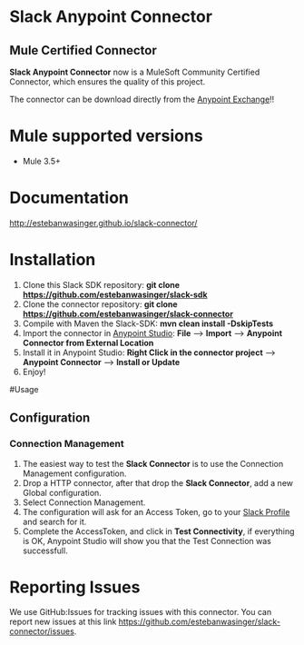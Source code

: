 # Slack Anypoint Connector

## Mule Certified Connector
__Slack Anypoint Connector__ now is a MuleSoft Community Certified Connector, which ensures the quality of this project.

The connector can be download directly from the [Anypoint Exchange](https://www.mulesoft.com/exchange/#!/slack-integration-connector)!!

# Mule supported versions
- Mule 3.5+

# Documentation
http://estebanwasinger.github.io/slack-connector/

# Installation 
1. Clone this Slack SDK repository: **git clone https://github.com/estebanwasinger/slack-sdk**
2. Clone the connector repository: **git clone https://github.com/estebanwasinger/slack-connector**
3. Compile with Maven the Slack-SDK: **mvn clean install -DskipTests**
4. Import the connector in [Anypoint Studio](http://www.mulesoft.com/platform/mule-studio): **File** --> **Import** --> **Anypoint Connector from External Location**
5. Install it in Anypoint Studio: **Right Click in the connector project** --> **Anypoint Connector** --> **Install or Update**
6. Enjoy!

#Usage
## Configuration
### Connection Management
1. The easiest way to test the **Slack Connector** is to use the Connection Management configuration.
2. Drop a HTTP connector, after that drop the **Slack Connector**, add a new Global configuration.
3. Select Connection Management.
4. The configuration will ask for an Access Token, go to your [Slack Profile](https://api.slack.com/web) and search for it.
5. Complete the AccessToken, and click in **Test Connectivity**, if everything is OK, Anypoint Studio will show you that the Test Connection was successfull. 

# Reporting Issues

We use GitHub:Issues for tracking issues with this connector. You can report new issues at this link https://github.com/estebanwasinger/slack-connector/issues.
